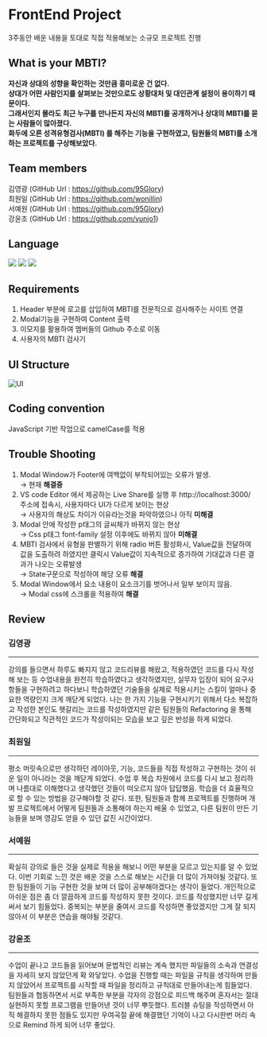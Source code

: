# FrontEnd Project
3주동안 배운 내용을 토대로 직접 적용해보는 소규모 프로젝트 진행


##  What is your MBTI?
**자신과 상대의 성향을 확인하는 것만큼 흥미로운 건 없다.  
상대가 어떤 사람인지를 살펴보는 것만으로도 상황대처 및 대인관계 설정이 용이하기 때문이다.  
그래서인지 몰라도 최근 누구를 만나든지 자신의 MBTI를 공개하거나 상대의 MBTI를 묻는 사람들이 많아졌다.  
화두에 오른 성격유형검사(MBTI) 를 해주는 기능을 구현하였고, 팀원들의 MBTI를 소개하는 프로젝트를 구상해보았다.**


## Team members
김영광 (GitHub Url : https://github.com/95Glory)  
최원일 (GitHub Url : https://github.com/wonillin)  
서예원 (GitHub Url : https://github.com/95Glory)  
강윤조 (GitHub Url : https://github.com/yunjo1)  


## Language
<img src="https://img.shields.io/badge/html-E34F26?style=for-the-badge&logo=html5&logoColor=white">   <img src="https://img.shields.io/badge/css-1572B6?style=for-the-badge&logo=css3&logoColor=white">   <img src="https://img.shields.io/badge/react-61DAFB?style=for-the-badge&logo=react&logoColor=black">


## Requirements
1) Header 부분에 로고를 삽입하여 MBTI를 전문적으로 검사해주는 사이트 연결  
2) Modal기능을 구현하여 Content 출력  
3) 이모지를 활용하여 멤버들의 Github 주소로 이동  
4) 사용자의 MBTI 검사기


## UI Structure

![UI](https://user-images.githubusercontent.com/102516088/164531400-d6a0d2fb-9945-48be-b141-d8752b4ef9ee.png)


## Coding convention
JavaScript 기반 작업으로 camelCase를 적용


## Trouble Shooting

1) Modal Window가 Footer에 여백없이 부착되어있는 오류가 발생.  
   → 현재 **해결중**  
2) VS code Editor 에서 제공하는 Live Share를 실행 후 http://localhost:3000/ 주소에 접속시, 사용자마다 UI가 다르게 보이는 현상    
   → 사용자의 해상도 차이가 이유라는것을 파악하였으나 아직 **미해결**    
3) Modal 안에 작성한 p태그의 글씨체가 바뀌지 않는 현상    
   → Css p태그 font-family 설정 이후에도 바뀌지 않아 **미해결**    
4) MBTI 검사에서 유형을 판별하기 위해 radio 버튼 활성화시, Value값을 전달하여 값을 도출하려 하였지만 클릭시 Value값이 지속적으로 증가하여 기대값과 다른 결과가 나오는 오류발생  
   → State구문으로 작성하여 해당 오류 **해결**  
5) Modal Window에서 요소 내용이 요소크기를 벗어나서 일부 보이지 않음.  
   → Modal css에 스크롤을 적용하여 **해결**


## Review
### 김영광
---

강의를 들으면서 하루도 빠지지 않고 코드리뷰를 해왔고, 적용하였던 코드를 다시 작성해 보는 등 수업내용을 완전히 학습하였다고 생각하였지만, 실무자 입장이 되어 요구사항들을 구현하려고 하다보니 학습하였던 기술들을 실제로 적용시키는 스킬이 얼마나 중요한 역량인지 크게 깨닫게 되었다. 나는 한 가지 기능을 구현시키기 위해서 다소 복잡하고 작성한 본인도 헷갈리는 코드를 작성하였지만 같은 팀원들의 Refactoring 을 통해 간단화되고 직관적인 코드가 작성이되는 모습을 보고 깊은 반성을 하게 되었다.
### 최원일
---

평소 머릿속으로만 생각하던 레이아웃, 기능, 코드들을 직접 작성하고 구현하는 것이
쉬운 일이 아니라는 것을 깨닫게 되었다. 수업 후 복습 차원에서 코드를 다시 보고 정리하며 나름대로 이해했다고 생각했던 것들이 떠오르지 않아 답답했음. 학습을 더 효율적으로 할 수 있는 방법을 강구해야할 것 같다. 또한, 팀원들과 함께 프로젝트를 진행하며 개발 프로젝트에서 어떻게 팀원들과 소통해야 하는지 배울 수 있었고, 다른 팀원이 만든 기능들을 보며 영감도 얻을 수 있던 값진 시간이었다.
### 서예원
---

확실히 강의로 들은 것을 실제로 적용을 해보니 어떤 부분을 모르고 있는지를 알 수 있었다.
이번 기회로 느낀 것은 배운 것을 스스로 해보는 시간을 더 많이 가져야될 것같다.
또한 팀원들이 기능 구현한 것을 보며 더 많이 공부해야겠다는 생각이 들었다.
개인적으로 아쉬운 점은 좀 더 깔끔하게 코드를 작성하지 못한 것이다.
코드를 작성했지만 너무 길게 써서 보기 힘들었다.
중복되는 부분을 줄여서 코드를 작성하면 좋았겠지만 그게 잘 되지않아서 이 부분은 연습을 해야될 것같다.
### 강윤조
---

수업이 끝나고 코드들을 읽어보며 문법적인 리뷰는 계속 했지만 파일들의 소속과 연결성을 자세히 보지 않았던게 확 와닿았다.
수업을 진행할 때는 파일을 규칙을 생각하며 만들지 않았어서 프로젝트를 시작할 때 파일을 정리하고 규칙대로 만들어내는게 힘들었다.
팀원들과 협동하면서 서로 부족한 부분을 각자의 강점으로 피드백 해주며 혼자서는 절대 실현하지 못할 프로그램을 만들어낸 것이 너무 뿌듯했다.
트러블 슈팅을 작성하면서 아직 해결하지 못한 점들도 있지만 우여곡절 끝에 해결했던 기억이 나고 다시한번 머리 속으로 Remind 하게 되어 너무 좋았다.
